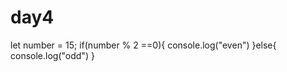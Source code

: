 # day4





let number = 15;
 if(number % 2 ==0){
    console.log("even")
 }else{
    console.log("odd")
 }
